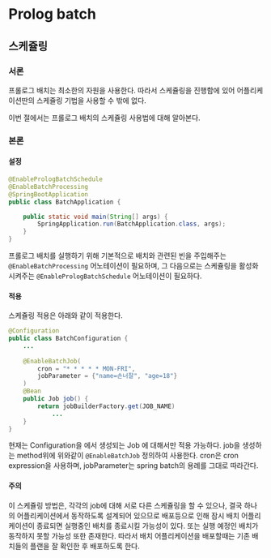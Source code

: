# Prolog batch

## 스케쥴링

### 서론

프롤로그 배치는 최소한의 자원을 사용한다. 따라서 스케쥴링을 진행함에 있어 어플리케이션딴의 스케쥴링 기법을 사용할 수 밖에 없다.

이번 절에서는 프롤로그 배치의 스케쥴링 사용법에 대해 알아본다.

### 본론

#### 설정
```java
@EnablePrologBatchSchedule
@EnableBatchProcessing
@SpringBootApplication
public class BatchApplication {

	public static void main(String[] args) {
		SpringApplication.run(BatchApplication.class, args);
	}
}
```

프롤로그 배치를 실행하기 위해 기본적으로 배치와 관련된 빈을 주입해주는 `@EnableBatchProcessing` 어노테이션이 필요하며, 
그 다음으로는 스케쥴링을 활성화 시켜주는 `@EnablePrologBatchSchedule` 어노테이션이 필요하다.

#### 적용

스케쥴링 적용은 아래와 같이 적용한다.
```java
@Configuration
public class BatchConfiguration {
    ...
    
    @EnableBatchJob(
        cron = "* * * * * MON-FRI",
        jobParameter = {"name=손너잘", "age=18"}
    )
    @Bean
    public Job job() {
        return jobBuilderFactory.get(JOB_NAME)
            ...
    }
}
```

현재는 Configuration을 에서 생성되는 Job 에 대해서만 적용 가능하다.
job을 생성하는 method위에 위와같이 `@EnableBatchJob` 정의하여 사용한다.
cron은 cron expression을 사용하며, jobParameter는 spring batch의 용례를 그대로 따라간다.

#### 주의

이 스케쥴링 방법은, 각각의 job에 대해 서로 다른 스케쥴링을 할 수 있으나, 결국 하나의 어플리케이션에서 동작하도록 설계되어 있으므로 
배포등으로 인해 잠시 배치 어플리케이션이 종료되면 실행중인 배치를 종료시킬 가능성이 있다.
또는 실행 예정인 배치가 동작하지 못할 가능성 또한 존재한다. 
따라서 배치 어플리케이션을 배포할때는 기존 배치들의 플랜을 잘 확인한 후 배포하도록 한다.